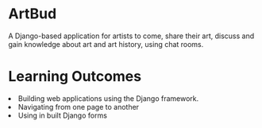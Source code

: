 # ArtBud
A Django-based application for artists to come, share their art, discuss and gain knowledge about art and art history, using chat rooms.

# Learning Outcomes
 <li>Building web applications using the Django framework.</li>
 <li>Navigating from one page to another</li>
 <li>Using in built Django forms</li>


